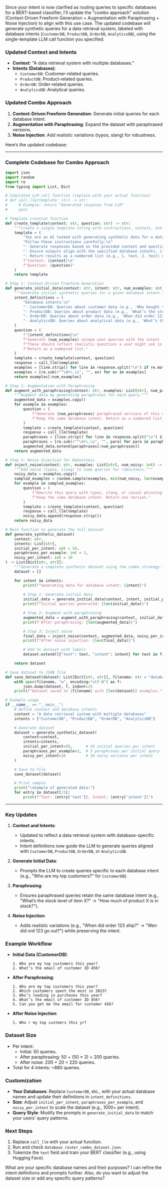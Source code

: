 Since your intent is now clarified as routing queries to specific databases for a BERT-based classifier, I’ll update the "combo approach" solution (Context-Driven Freeform Generation + Augmentation with Paraphrasing + Noise Injection) to align with this use case. The updated codebase will generate synthetic queries for a data retrieval system, labeled with database intents (`CustomerDB`, `ProductDB`, `OrderDB`, `AnalyticsDB`), using the single-template LLM call function you specified.

### Updated Context and Intents
- **Context**: "A data retrieval system with multiple databases."
- **Intents (Databases)**:
  - `CustomerDB`: Customer-related queries.
  - `ProductDB`: Product-related queries.
  - `OrderDB`: Order-related queries.
  - `AnalyticsDB`: Analytical queries.

### Updated Combo Approach
1. **Context-Driven Freeform Generation**: Generate initial queries for each database intent.
2. **Augmentation with Paraphrasing**: Expand the dataset with paraphrased versions.
3. **Noise Injection**: Add realistic variations (typos, slang) for robustness.

Here’s the updated codebase:

---

### Complete Codebase for Combo Approach
```python
import json
import random
import re
from typing import List, Dict

# Simulated LLM call function (replace with your actual function)
# def call_llm(template: str) -> str:
#     # Example: return "Generated response from LLM"
#     pass

# Template creation function
def create_template(context: str, question: str) -> str:
    """Create a single template string with instructions, context, and question."""
    template = (
        "You are an AI tasked with generating synthetic data for a database router classifier.\n"
        "Follow these instructions carefully:\n"
        "- Generate responses based on the provided context and question.\n"
        "- Ensure outputs align with the specified database intents, if applicable.\n"
        "- Return results as a numbered list (e.g., 1. text, 2. text) unless specified otherwise.\n"
        f"Context: {context}\n"
        f"Question: {question}"
    )
    return template

# Step 1: Context-Driven Freeform Generation
def generate_initial_data(context: str, intent: str, num_examples: int) -> List[str]:
    """Generate initial synthetic queries for a given database intent."""
    intent_definitions = (
        "Database intents:\n"
        "- CustomerDB: Queries about customer data (e.g., 'Who bought the most last month?').\n"
        "- ProductDB: Queries about product data (e.g., 'What’s the stock level of item X?').\n"
        "- OrderDB: Queries about order data (e.g., 'When did order 123 ship?').\n"
        "- AnalyticsDB: Queries about analytical data (e.g., 'What’s the average sales trend?')."
    )
    question = (
        f"{intent_definitions}\n"
        f"Generate {num_examples} unique user queries with the intent '{intent}'. "
        f"These should reflect realistic questions a user might ask in a data retrieval system. "
        f"Return as a numbered list."
    )
    template = create_template(context, question)
    response = call_llm(template)
    examples = [line.strip() for line in response.split("\n") if re.match(r"^\d+\.\s", line)]
    examples = [re.sub(r"^\d+\.\s", "", ex) for ex in examples]
    return examples[:num_examples]

# Step 2: Augmentation with Paraphrasing
def augment_with_paraphrasing(context: str, examples: List[str], num_paraphrases: int) -> List[str]:
    """Augment data by generating paraphrases for each query."""
    augmented_data = examples.copy()
    for example in examples:
        question = (
            f"Generate {num_paraphrases} paraphrased versions of this query: '{example}'. "
            f"Keep the same database intent. Return as a numbered list."
        )
        template = create_template(context, question)
        response = call_llm(template)
        paraphrases = [line.strip() for line in response.split("\n") if re.match(r"^\d+\.\s", line)]
        paraphrases = [re.sub(r"^\d+\.\s", "", para) for para in paraphrases]
        augmented_data.extend(paraphrases[:num_paraphrases])
    return augmented_data

# Step 3: Noise Injection for Robustness
def inject_noise(context: str, examples: List[str], num_noisy: int) -> List[str]:
    """Add noise (typos, slang) to some queries for robustness."""
    noisy_data = examples.copy()
    sampled_examples = random.sample(examples, min(num_noisy, len(examples)))
    for example in sampled_examples:
        question = (
            f"Rewrite this query with typos, slang, or casual phrasing: '{example}'. "
            f"Keep the same database intent. Return one version."
        )
        template = create_template(context, question)
        response = call_llm(template)
        noisy_data.append(response.strip())
    return noisy_data

# Main function to generate the full dataset
def generate_synthetic_dataset(
    context: str,
    intents: List[str],
    initial_per_intent: int = 50,
    paraphrases_per_example: int = 3,
    noisy_per_intent: int = 20
) -> List[Dict[str, str]]:
    """Generate a complete synthetic dataset using the combo strategy."""
    dataset = []

    for intent in intents:
        print(f"Generating data for database intent: {intent}")
        
        # Step 1: Generate initial data
        initial_data = generate_initial_data(context, intent, initial_per_intent)
        print(f"Initial queries generated: {len(initial_data)}")

        # Step 2: Augment with paraphrasing
        augmented_data = augment_with_paraphrasing(context, initial_data, paraphrases_per_example)
        print(f"After paraphrasing: {len(augmented_data)}")

        # Step 3: Inject noise
        final_data = inject_noise(context, augmented_data, noisy_per_intent)
        print(f"After noise injection: {len(final_data)}")

        # Add to dataset with labels
        dataset.extend([{"text": text, "intent": intent} for text in final_data])

    return dataset

# Save dataset to JSON file
def save_dataset(dataset: List[Dict[str, str]], filename: str = "database_router_combo_dataset.json"):
    with open(filename, "w", encoding="utf-8") as f:
        json.dump(dataset, f, indent=2)
    print(f"Dataset saved to {filename} with {len(dataset)} examples.")

# Example usage
if __name__ == "__main__":
    # Define context and database intents
    context = "A data retrieval system with multiple databases"
    intents = ["CustomerDB", "ProductDB", "OrderDB", "AnalyticsDB"]

    # Generate dataset
    dataset = generate_synthetic_dataset(
        context=context,
        intents=intents,
        initial_per_intent=50,      # 50 initial queries per intent
        paraphrases_per_example=3,  # 3 paraphrases per initial query
        noisy_per_intent=20         # 20 noisy versions per intent
    )

    # Save to file
    save_dataset(dataset)

    # Print sample
    print("\nSample of generated data:")
    for entry in dataset[:5]:
        print(f"Text: {entry['text']}, Intent: {entry['intent']}")
```

---

### Key Updates
1. **Context and Intents**:
   - Updated to reflect a data retrieval system with database-specific intents.
   - Intent definitions now guide the LLM to generate queries aligned with `CustomerDB`, `ProductDB`, `OrderDB`, or `AnalyticsDB`.

2. **Generate Initial Data**:
   - Prompts the LLM to create queries specific to each database intent (e.g., "Who are my top customers?" for `CustomerDB`).

3. **Paraphrasing**:
   - Ensures paraphrased queries retain the same database intent (e.g., "What’s the stock level of item X?" → "How much of product X is in stock?").

4. **Noise Injection**:
   - Adds realistic variations (e.g., "When did order 123 ship?" → "Wen did ord 123 go out?") while preserving the intent.

### Example Workflow
- **Initial Data (CustomerDB)**:
  ```
  1. Who are my top customers this year?
  2. What’s the email of customer ID 456?
  ```
- **After Paraphrasing**:
  ```
  1. Who are my top customers this year?
  2. Which customers spent the most in 2023?
  3. Who’s leading in purchases this year?
  4. What’s the email of customer ID 456?
  5. Can you get me the email for customer 456?
  ```
- **After Noise Injection**:
  ```
  1. Who r my top custmers this yr?
  ```

### Dataset Size
- Per intent:
  - Initial: 50 queries.
  - After paraphrasing: 50 + (50 * 3) = 200 queries.
  - After noise: 200 + 20 = 220 queries.
- Total for 4 intents: ~880 queries.

### Customization
- **Your Databases**: Replace `CustomerDB`, etc., with your actual database names and update their definitions in `intent_definitions`.
- **Size**: Adjust `initial_per_intent`, `paraphrases_per_example`, and `noisy_per_intent` to scale the dataset (e.g., 1000+ per intent).
- **Query Style**: Modify the prompts in `generate_initial_data` to match your users’ query patterns.

### Next Steps
1. Replace `call_llm` with your actual function.
2. Run and check `database_router_combo_dataset.json`.
3. Tokenize the `text` field and train your BERT classifier (e.g., using Hugging Face).

What are your specific database names and their purposes? I can refine the intent definitions and prompts further. Also, do you want to adjust the dataset size or add any specific query patterns?